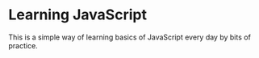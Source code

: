# Learning JavaScript

This is a simple way of learning basics of JavaScript every day by bits of practice.
